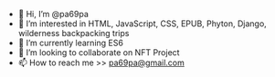 - 👋 Hi, I’m @pa69pa
- 👀 I’m interested in HTML, JavaScript, CSS, EPUB, Phyton, Django, wilderness backpacking trips
- 🌱 I’m currently learning ES6
- 💞️ I’m looking to collaborate on NFT Project
- 📫 How to reach me >> pa69pa@gmail.com

<!---
pa69pa/pa69pa is a ✨ special ✨ repository because its `README.md` (this file) appears on your GitHub profile.
You can click the Preview link to take a look at your changes.
--->
